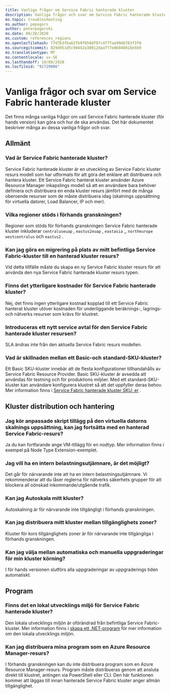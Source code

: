 ```yaml
---
title: Vanliga frågor om Service Fabric hanterade kluster
description: Vanliga frågor och svar om Service Fabric hanterade kluster, inklusive funktioner, användnings fall och vanliga scenarier.
ms.topic: troubleshooting
ms.author: pepogors
author: peterpogorski
ms.date: 09/28/2020
ms.custom: references_regions
ms.openlocfilehash: 77d7b3fba62fb9f059df97c4f7fae99db783f3f0
ms.sourcegitcommit: 829d951d5c90442a38012daaf77e86046018e5b9
ms.translationtype: MT
ms.contentlocale: sv-SE
ms.lasthandoff: 10/09/2020
ms.locfileid: "91729006"
---
```

# <a name="service-fabric-managed-clusters-frequently-asked-questions"></a>Vanliga frågor och svar om Service Fabric hanterade kluster

Det finns många vanliga frågor om vad Service Fabric hanterade kluster (för hands version) kan göra och hur de ska användas. Det här dokumentet beskriver många av dessa vanliga frågor och svar.

## <a name="general"></a>Allmänt

### <a name="what-are-service-fabric-managed-clusters"></a>Vad är Service Fabric hanterade kluster?

Service Fabric hanterade kluster är en utveckling av Service Fabric kluster resurs modell som har utformats för att göra det enklare att distribuera och hantera kluster. Ett Service Fabric hanterat kluster använder Azure Resource Manager inkapslings modell så att en användare bara behöver definiera och distribuera en enda kluster resurs jämfört med de många oberoende resurser som de måste distribuera idag (skalnings uppsättning för virtuella datorer, Load Balancer, IP och mer).

### <a name="what-regions-are-supported-in-the-preview"></a>Vilka regioner stöds i förhands granskningen?

Regioner som stöds för förhands granskningen Service Fabric hanterade kluster inkluderar `centraluseuap` , `eastus2euap` , `eastasia` ,, `northeurope` `westcentralus` och `eastus2` .

### <a name="can-i-do-an-in-place-migration-of-my-existing-service-fabric-cluster-to-a-managed-cluster-resource"></a>Kan jag göra en migrering på plats av mitt befintliga Service Fabric-kluster till en hanterad kluster resurs?

Vid detta tillfälle måste du skapa en ny Service Fabric kluster resurs för att använda den nya Service Fabric hanterade kluster resurs typen.

### <a name="is-there-an-additional-cost-for-service-fabric-managed-clusters"></a>Finns det ytterligare kostnader för Service Fabric hanterade kluster?

Nej, det finns ingen ytterligare kostnad kopplad till ett Service Fabric hanterat kluster utöver kostnaden för underliggande beräknings-, lagrings-och nätverks resurser som krävs för klustret.

### <a name="is-there-a-new-sla-introduced-by-the-service-fabric-managed-cluster-resource"></a>Introduceras ett nytt service avtal för den Service Fabric hanterade kluster resursen?

SLA ändras inte från den aktuella Service Fabric resurs modellen.

### <a name="what-is-the-difference-between-a-basic-and-standard-sku-cluster"></a>Vad är skillnaden mellan ett Basic-och standard-SKU-kluster?

Ett Basic SKU-kluster innebär att de flesta konfigurationer tillhandahålls av Service Fabric Resource Provider. Basic SKU-kluster är avsedda att användas för testning och för produktions miljöer. Med ett standard-SKU-kluster kan användare konfigurera klustret så att det uppfyller deras behov. Mer information finns i [Service Fabric hanterade kluster SKU: er](https://docs.microsoft.com/azure/service-fabric/overview-managed-cluster#service-fabric-managed-cluster-skus) .

## <a name="cluster-deployment-and-management"></a>Kluster distribution och hantering

### <a name="i-run-custom-script-extensions-on-my-virtual-machine-scale-set-can-i-continue-to-do-that-with-a-managed-service-fabric-resource"></a>Jag kör anpassade skript tillägg på den virtuella datorns skalnings uppsättning, kan jag fortsätta med en hanterad Service Fabric-resurs?

Ja du kan fortfarande ange VM-tillägg för en nodtyp. Mer information finns i exempel på Node Type Extension-exemplet.

### <a name="i-want-to-have-an-internal-only-load-balancer-is-that-possible"></a>Jag vill ha en intern belastningsutjämnare, är det möjligt?

Det går för närvarande inte att ha en intern belastningsutjämnare. Vi rekommenderar att du låser reglerna för nätverks säkerhets grupper för att blockera all oönskad inkommande/utgående trafik.

### <a name="can-i-autoscale-my-cluster"></a>Kan jag Autoskala mitt kluster? 
Autoskalning är för närvarande inte tillgängligt i förhands granskningen.

### <a name="can-i-deploy-my-cluster-across-availability-zones"></a>Kan jag distribuera mitt kluster mellan tillgänglighets zoner? 
Kluster för kors tillgänglighets zoner är för närvarande inte tillgängliga i förhands granskningen.

### <a name="can-i-select-between-automatic-and-manual-upgrades-for-my-cluster-runtime"></a>Kan jag välja mellan automatiska och manuella uppgraderingar för min kluster körning? 
I för hands versionen slutförs alla uppgraderingar av uppgraderings tiden automatiskt.

## <a name="applications"></a>Program

### <a name="is-there-a-local-development-experience-for-service-fabric-managed-clusters"></a>Finns det en lokal utvecklings miljö för Service Fabric hanterade kluster?

Den lokala utvecklings miljön är oförändrad från befintliga Service Fabric-kluster. Mer information finns i [skapa ett .NET-program](https://docs.microsoft.com/azure/service-fabric/service-fabric-quickstart-dotnet) för mer information om den lokala utvecklings miljön.

### <a name="can-i-deploy-my-applications-as-an-azure-resource-manager-resource"></a>Kan jag distribuera mina program som en Azure Resource Manager-resurs?

I förhands granskningen kan du inte distribuera program som en Azure Resource Manager-resurs. Program måste distribueras genom att ansluta direkt till klustret, antingen via PowerShell eller CLI. Den här funktionen kommer att läggas till innan hanterade Service Fabric kluster anger allmän tillgänglighet.
